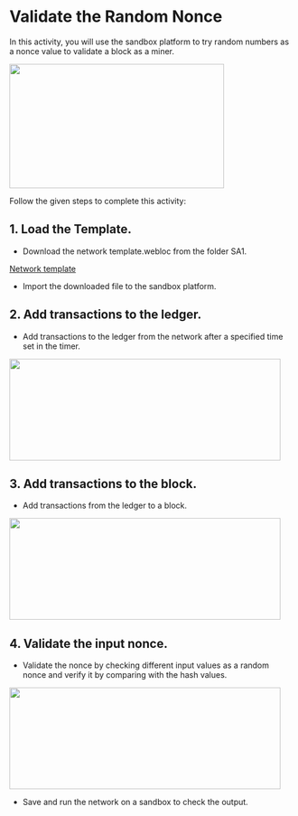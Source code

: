Validate the Random Nonce
======================


In this activity, you will use the sandbox platform to try random numbers as a nonce value to validate a block as a miner.


<img src= "https://s3.amazonaws.com/media-p.slid.es/uploads/1525749/images/10663921/pasted-from-clipboard.png" width = "380" height = "220">




Follow the given steps to complete this activity:


## 1. Load the Template.

* Download the network template.webloc from the folder SA1.


<a href= "https://s3-whjr-curriculum-uploads.whjr.online/a0155b53-a8c4-4547-8866-d15d7f178d8a.webloc">Network template</a>


*  Import the downloaded file to the sandbox platform.


## 2. Add transactions to the ledger.


*  Add transactions to the ledger from the network after a specified time set in the timer.


<img src= "https://s3-whjr-curriculum-uploads.whjr.online/5c0f567f-5633-4962-aa54-12730d9ba614.png" width = "480" height = "180">


## 3. Add transactions to the block.
* Add transactions from the ledger to a block.


<img src= "https://s3-whjr-curriculum-uploads.whjr.online/70183736-de75-4661-852c-0c0d4c745153.png" width = "480" height = "180">




## 4. Validate the input nonce.


* Validate the nonce by checking different input values as a random nonce and verify it by comparing with the hash values. 
 
<img src= "https://s3-whjr-curriculum-uploads.whjr.online/77bebb08-64bf-4b1b-8de8-8b65172723dd.png" width = "480" height = "180">


* Save and run the network on a sandbox to check the output.

